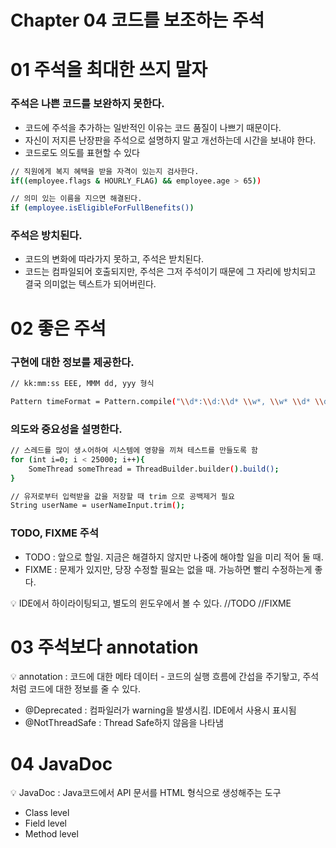 # Chapter 04 코드를 보조하는 주석

# 01 주석을 최대한 쓰지 말자

  

### 주석은 나쁜 코드를 보완하지 못한다.

- 코드에 주석을 추가하는 일반적인 이유는 코드 품질이 나쁘기 때문이다.
- 자신이 저지른 난장판을 주석으로 설명하지 말고 개선하는데 시간을 보내야 한다.
- 코드로도 의도를 표현할 수 있다

```bash
// 직원에게 복지 혜택을 받을 자격이 있는지 검사한다.
if((employee.flags & HOURLY_FLAG) && employee.age > 65))

// 의미 있는 이름을 지으면 해결된다.
if (employee.isEligibleForFullBenefits())
```

### 주석은 방치된다.

- 코드의 변화에 따라가지 못하고, 주석은 받치된다.
- 코드는 컴파일되어 호출되지만, 주석은 그저 주석이기 때문에 그 자리에 방치되고 결국 의미없는 텍스트가 되어버린다.

# 02 좋은 주석

### 구현에 대한 정보를 제공한다.

```bash
// kk:mm:ss EEE, MMM dd, yyy 형식

Pattern timeFormat = Pattern.compile("\\d*:\\d:\\d* \\w*, \\w* \\d* \\d*");
```

### 의도와 중요성을 설명한다.

```bash
// 스레드를 많이 생ㅅ어하여 시스템에 영향을 끼쳐 테스트를 만들도록 함
for (int i=0; i < 25000; i++){
	SomeThread someThread = ThreadBuilder.builder().build();
}

// 유저로부터 입력받을 값을 저장할 때 trim 으로 공백제거 필요
String userName = userNameInput.trim();
```

### TODO, FIXME 주석

- TODO : 앞으로 할일. 지금은 해결하지 않지만 나중에 해야할 일을 미리 적어 둘 때.
- FIXME : 문제가 있지만, 당장 수정할 필요는 없을 때. 가능하면 빨리 수정하는게 좋다.

<aside>
💡 IDE에서 하이라이팅되고, 별도의 윈도우에서 볼 수 있다.
//TODO //FIXME

</aside>

# 03 주석보다 annotation

<aside>
💡 annotation : 코드에 대한 메타 데이터
- 코드의 실행 흐름에 간섭을 주기돻고, 주석처럼 코드에 대한 정보를 줄 수 있다.

</aside>

- @Deprecated :  컴파일러가 warning을 발생시킴. IDE에서 사용시 표시됨
- @NotThreadSafe : Thread Safe하지 않음을 나타냄

# 04 JavaDoc

<aside>
💡 JavaDoc : Java코드에서 API 문서를 HTML 형식으로 생성해주는 도구

</aside>

- Class level
- Field level
- Method level